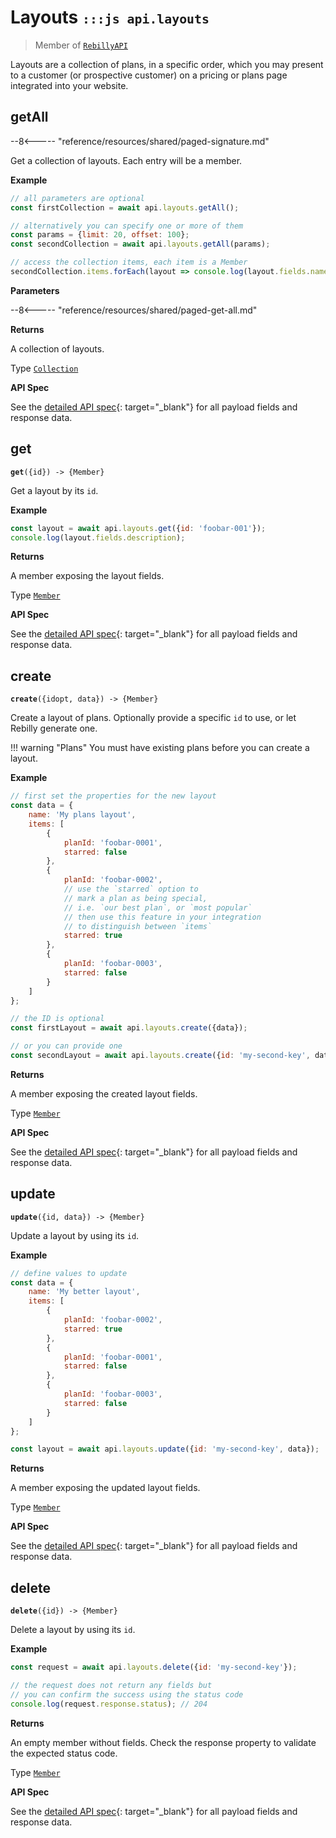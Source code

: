 # Layouts <small>`:::js api.layouts`</small>

> Member of [`RebillyAPI`][goto-rebillyapi]

Layouts are a collection of plans, in a specific order, which you may present to a customer (or prospective customer) on a pricing or plans page integrated into your website.



## getAll

--8<----- "reference/resources/shared/paged-signature.md"

Get a collection of layouts. Each entry will be a member.


**Example**

```js
// all parameters are optional
const firstCollection = await api.layouts.getAll();

// alternatively you can specify one or more of them
const params = {limit: 20, offset: 100}; 
const secondCollection = await api.layouts.getAll(params);

// access the collection items, each item is a Member
secondCollection.items.forEach(layout => console.log(layout.fields.name));
```

**Parameters**


--8<----- "reference/resources/shared/paged-get-all.md"


**Returns**

A collection of layouts.

Type [`Collection`][goto-collection]


**API Spec**

See the [detailed API spec][1]{: target="_blank"} for all payload fields and response data.

## get
<div class="method"><code><strong>get</strong>({<span class="prop">id</span>}) -> <span class="return">{Member}</span></code></div>

Get a layout by its `id`.


**Example**

```js
const layout = await api.layouts.get({id: 'foobar-001'});
console.log(layout.fields.description);
```


**Returns**

A member exposing the layout fields.

Type [`Member`][goto-member]


**API Spec**

See the [detailed API spec][2]{: target="_blank"} for all payload fields and response data.

## create
<div class="method"><code><strong>create</strong>({<span class="prop">id</span><span class="optional" title="optional">opt</span>, <span class="prop">data</span>}) -> <span class="return">{Member}</span></code></div>

Create a layout of plans. Optionally provide a specific `id` to use, or let Rebilly generate one. 

!!! warning "Plans"
    You must have existing plans before you can create a layout.  


**Example**

```js
// first set the properties for the new layout
const data = {
    name: 'My plans layout',
    items: [
        {
            planId: 'foobar-0001', 
            starred: false
        },
        {
            planId: 'foobar-0002',
            // use the `starred` option to
            // mark a plan as being special, 
            // i.e. `our best plan`, or `most popular`
            // then use this feature in your integration 
            // to distinguish between `items`
            starred: true
        },
        {
            planId: 'foobar-0003', 
            starred: false
        }
    ]
};

// the ID is optional
const firstLayout = await api.layouts.create({data});

// or you can provide one
const secondLayout = await api.layouts.create({id: 'my-second-key', data});
```


**Returns**

A member exposing the created layout fields.

Type [`Member`][goto-member]


**API Spec**

See the [detailed API spec][3]{: target="_blank"} for all payload fields and response data.

## update
<div class="method"><code><strong>update</strong>({<span class="prop">id</span>, <span class="prop">data</span>}) -> <span class="return">{Member}</span></code></div>

Update a layout by using its `id`. 


**Example**

```js
// define values to update
const data = {
    name: 'My better layout',
    items: [
        {
            planId: 'foobar-0002', 
            starred: true
        },
        {
            planId: 'foobar-0001',
            starred: false
        },
        {
            planId: 'foobar-0003', 
            starred: false
        }
    ]
};

const layout = await api.layouts.update({id: 'my-second-key', data});
```


**Returns**

A member exposing the updated layout fields.

Type [`Member`][goto-member]


**API Spec**

See the [detailed API spec][3]{: target="_blank"} for all payload fields and response data.

## delete
<div class="method"><code><strong>delete</strong>({<span class="prop">id</span>}) -> <span class="return">{Member}</span></code></div>

Delete a layout by using its `id`. 


**Example**

```js
const request = await api.layouts.delete({id: 'my-second-key'});

// the request does not return any fields but
// you can confirm the success using the status code
console.log(request.response.status); // 204
```


**Returns**

An empty member without fields. Check the response property to validate the expected status code.

Type [`Member`][goto-member]


**API Spec**

See the [detailed API spec][4]{: target="_blank"} for all payload fields and response data.

[goto-rebillyapi]: ../rebilly-api
[goto-collection]: ../types/collection
[goto-member]: ../types/member
[1]: https://rebilly.github.io/RebillyUserAPI/#tag/Layouts/paths/~1layouts/get
[2]: https://rebilly.github.io/RebillyUserAPI/#tag/Layouts/paths/~1layouts~1{id}/get
[3]: https://rebilly.github.io/RebillyUserAPI/#tag/Layouts/paths/~1layouts~1{id}/put
[4]: https://rebilly.github.io/RebillyUserAPI/#tag/Layouts/paths/~1layouts~1{id}/delete
